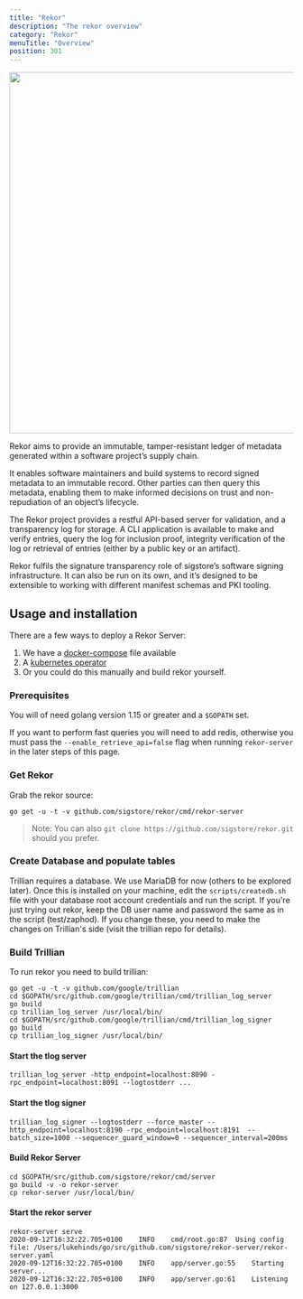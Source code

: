 ```yaml
---
title: "Rekor"
description: "The rekor overview"
category: "Rekor"
menuTitle: "Overview"
position: 301
---
```


<img src="/rekor_overview_v1.jpg" class="light-img" width="1280" height="640" alt=""/>

Rekor aims to provide an immutable, tamper-resistant ledger of metadata generated within a software project’s supply chain.

It enables software maintainers and build systems to record signed metadata to an immutable record. Other parties can then query this metadata, enabling them to make informed decisions on trust and non-repudiation of an object’s lifecycle.

The Rekor project provides a restful API-based server for validation, and a transparency log for storage. A CLI application is available to make and verify entries, query the log for inclusion proof, integrity verification of the log or retrieval of entries (either by a public key or an artifact).

Rekor fulfils the signature transparency role of sigstore’s software signing infrastructure. It can also be run on its own, and it’s designed to be extensible to working with different manifest schemas and PKI tooling.

## Usage and installation

There are a few ways to deploy a Rekor Server:

1.  We have a [docker-compose](https://github.com/sigstore/rekor/blob/main/docker-compose.yml) file available
2.  A [kubernetes operator](https://github.com/sigstore/rekor-operator)
3.  Or you could do this manually and build rekor yourself.

### Prerequisites

You will of need golang version 1.15 or greater and a `$GOPATH` set.

If you want to perform fast queries you will need to add redis, otherwise you must pass the `--enable_retrieve_api=false`
flag when running `rekor-server` in the later steps of this page.

### Get Rekor

Grab the rekor source:

`go get -u -t -v github.com/sigstore/rekor/cmd/rekor-server`

> Note: You can also `git clone https://github.com/sigstore/rekor.git` should you prefer.

### Create Database and populate tables

Trillian requires a database. We use MariaDB for now (others to be explored later). Once this
is installed on your machine, edit the `scripts/createdb.sh` file with your database root account credentials and run the
script. If you're just trying out rekor, keep the DB user name and password the same as in the script (test/zaphod). If
you change these, you need to make the changes on Trillian's side (visit the trillian repo for details).

### Build Trillian

To run rekor you need to build trillian:

```
go get -u -t -v github.com/google/trillian
cd $GOPATH/src/github.com/google/trillian/cmd/trillian_log_server
go build
cp trillian_log_server /usr/local/bin/
cd $GOPATH/src/github.com/google/trillian/cmd/trillian_log_signer
go build
cp trillian_log_signer /usr/local/bin/
```

#### Start the tlog server

```
trillian_log_server -http_endpoint=localhost:8090 -rpc_endpoint=localhost:8091 --logtostderr ...
```

#### Start the tlog signer

```
trillian_log_signer --logtostderr --force_master --http_endpoint=localhost:8190 -rpc_endpoint=localhost:8191  --batch_size=1000 --sequencer_guard_window=0 --sequencer_interval=200ms
```

#### Build Rekor Server

```
cd $GOPATH/src/github.com/sigstore/rekor/cmd/server
go build -v -o rekor-server
cp rekor-server /usr/local/bin/
```

#### Start the rekor server

```
rekor-server serve
2020-09-12T16:32:22.705+0100	INFO	cmd/root.go:87	Using config file: /Users/lukehinds/go/src/github.com/sigstore/rekor-server/rekor-server.yaml
2020-09-12T16:32:22.705+0100	INFO	app/server.go:55	Starting server...
2020-09-12T16:32:22.705+0100	INFO	app/server.go:61	Listening on 127.0.0.1:3000
```
